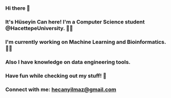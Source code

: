 ### Hi there 👋

### It's Hüseyin Can here! I'm a Computer Science student @HacettepeUniversity. :student:
### I'm currently working on Machine Learning and Bioinformatics. :technologist:
### Also I have knowledge on data engineering tools.
### Have fun while checking out my stuff! :hugs:
### Connect with me: hecanyilmaz@gmail.com
